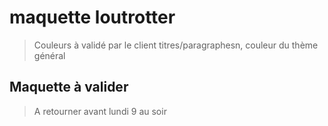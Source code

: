 # maquette loutrotter

> Couleurs à validé par le client
> titres/paragraphesn, 
> couleur du thème général

## Maquette à valider 

> A retourner avant lundi 9 au soir